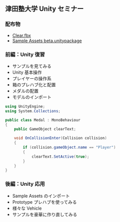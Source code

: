 ## 津田塾大学 Unity セミナー

### 配布物

- [Clear.fbx](https://github.com/keijiro/TsudaUnity/raw/handouts/Clear.fbx)
- [Sample Assets beta.unitypackage](https://dl.dropboxusercontent.com/u/137644105/Sample%20Assets%20beta.unitypackage)

### 前編：Unity 復習

- サンプルを見てみる
- Unity 基本操作
- プレイヤーの操作系
- 箱のプレハブ化と配置
- メダルの配置
- モデルのインポート

```csharp
using UnityEngine;
using System.Collections;

public class Medal : MonoBehaviour
{
    public GameObject clearText;

    void OnCollisionEnter(Collision collision)
    {
        if (collision.gameObject.name == "Player")
        {
            clearText.SetActive(true);
        }
    }
}
```

### 後編：Unity 応用

- Sample Assets のインポート
- Prototype プレハブを使ってみる
- 様々な Vehicle
- サンプルを豪華に作り直してみる
